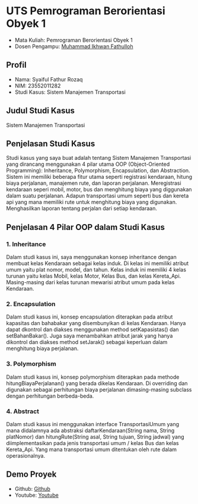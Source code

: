 # UTS Pemrograman Berorientasi Obyek 1
<ul>
  <li>Mata Kuliah: Pemrograman Berorientasi Obyek 1</li>
  <li>Dosen Pengampu: <a href="https://github.com/Muhammad-Ikhwan-Fathulloh">Muhammad Ikhwan Fathulloh</a></li>
</ul>

## Profil
<ul>
  <li>Nama: Syaiful Fathur Rozaq</li>
  <li>NIM: 23552011282</li>
  <li>Studi Kasus: Sistem Manajemen Transportasi</li>
</ul>

## Judul Studi Kasus
<p>Sistem Manajemen Transportasi</p>

## Penjelasan Studi Kasus
<p>Studi kasus yang saya buat adalah tentang Sistem Manajemen Transportasi yang dirancang 
menggunakan 4 pilar utama OOP (Object-Oriented Programming): Inheritance, 
Polymorphism, Encapsulation, dan Abstraction. Sistem ini memiliki beberapa fitur utama 
seperti registrasi kendaraan, hitung biaya perjalanan, manajemen rute, dan laporan perjalanan. Meregistrasi kendaraan seperi mobil, motor, bus dan menghitung biaya yang diggunakan dalam suatu perjalanan. Adapun transportasi umum seperti bus dan kereta api yang mana memiliki rute untuk menghitung biaya yang digunakan. Menghasilkan laporan tentang perjalan dari setiap kendaraan.</p>

## Penjelasan 4 Pilar OOP dalam Studi Kasus

### 1. Inheritance
<p>Dalam studi kasus ini, saya menggunakan konsep inheritance dengan membuat kelas Kendaraan sebagai kelas induk. Di kelas ini memiliki atribut umum yaitu plat nomor, model, dan tahun. Kelas induk ini memiliki 4 kelas turunan yaitu kelas Mobil, kelas Motor, Kelas Bus, dan kelas Kereta_Api. Masing-masing dari kelas turunan mewarisi atribut umum pada kelas Kendaraan.</p>

### 2. Encapsulation
<p>Dalam studi kasus ini, konsep encapsulation diterapkan pada atribut kapasitas dan bahabakar yang disembunyikan di kelas Kendaraan. Hanya dapat dkontrol dan diakses menggunakan method setKapasistas() dan setBahanBakar(). Juga saya menambahkan atribut jarak yang hanya dikontrol dan diakses method setJarak() sebagai keperluan dalam menghitung biaya perjalanan.</p>

### 3. Polymorphism
<p>Dalam studi kasus ini, konsep polymorphism diterapkan pada methode hitungBiayaPerjalanan() yang berada dikelas Kendaraan. Di overriding dan digunakan sebagai perhitungan biaya perjalanan dimasing-masing subclass dengan perhitungan berbeda-beda.</p>

### 4. Abstract
<p>Dalam studi kasus ini menggunakan interface TransportasiUmum yang mana didalamnya ada abstraksi daftarKendaraan(String nama, String platNomor) dan hitungRute(String asal, String tujuan, String jadwal) yang diimplementasikan pada jenis transportasi umum / kelas Bus dan kelas Kereta_Api. Yang mana transportasi umum ditentukan oleh rute dalam operasionalnya.</p>

## Demo Proyek
<ul>
  <li>Github: <a href="https://github.com/syafaro1011/UTS_PBO1_TIF-K-23A_23552011282/tree/main">Github</a></li>
  <li>Youtube: <a href="https://youtu.be/12FBFWHAU3Q">Youtube</a></li>
</ul>
